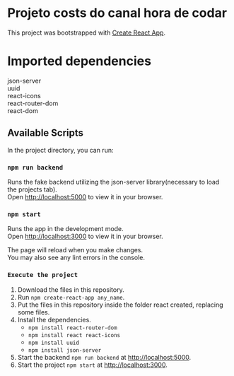 # Projeto costs do canal hora de codar

This project was bootstrapped with [Create React App](https://github.com/facebook/create-react-app).

# Imported dependencies
json-server\
uuid\
react-icons\
react-router-dom\
react-dom

## Available Scripts
In the project directory, you can run:

### `npm run backend`
Runs the fake backend utilizing the json-server library(necessary to load the projects tab).\
Open [http://localhost:5000](http://localhost:5000) to view it in your browser.

### `npm start`

Runs the app in the development mode.\
Open [http://localhost:3000](http://localhost:3000) to view it in your browser.

The page will reload when you make changes.\
You may also see any lint errors in the console.

### `Execute the project`

1. Download the files in this repository.
2. Run `npm create-react-app any_name`.
3. Put the files in this repository inside the folder react created, replacing some files.
4. Install the dependencies.
   * `npm install react-router-dom`
   * `npm install react react-icons`
   * `npm install uuid`
   * `npm install json-server`
5. Start the backend `npm run backend` at [http://localhost:5000](http://localhost:5000).
6. Start the project `npm start` at [http://localhost:3000](http://localhost:3000).


